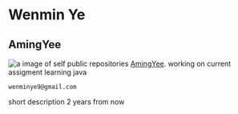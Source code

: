 # Wenmin Ye
## AmingYee
![a image of self](https://img1.goodfon.ru/wallpaper/nbig/0/c4/devushka-povyazka-krov.jpg)
public repositories [AmingYee](https://github.com/AmingYee?tab=repositories).
working on current assigment
learning java
```
wenminye9@gmail.com
```
short description 2 years from now
